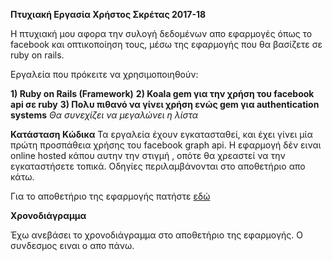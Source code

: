 ﻿
**Πτυχιακή Εργασία Χρήστος Σκρέτας 2017-18**

Η πτυχιακή μου αφορα την συλογή δεδομένων απο εφαρμογές όπως το facebook και οπτικοποίηση τους, 
μέσω της εφαρμογής που θα βασίζετε σε ruby on rails.

Εργαλεία που πρόκειτε να χρησιμοποιηθούν: 

**1) Ruby on Rails (Framework)**
**2) Koala gem για την χρήση του facebook api σε ruby**
**3) Πολυ πιθανό να γίνει χρήση ενώς gem για authentication systems**
*Θα συνεχίζει να μεγαλώνει η λίστα*




**Κατάσταση Κώδικα**
Τα εργαλεία έχουν εγκατασταθεί, και έχει γίνει μία πρώτη προσπάθεια χρήσης του facebook graph api. 
Η εφαρμογή δέν ειναι online hosted κάπου αυτην την στιγμή , οπότε θα χρεαστεί να την εγκαταστήσετε τοπικά. 
Οδηγίες περιλαμβάνονται στο αποθετήριο απο κάτω.

Για το αποθετήριο της εφαρμογής πατήστε [εδώ](https://github.com/p12skre/Thesisionio)

**Χρονοδιάγραμμα**

Έχω ανεβάσει το χρονοδιάγραμμα στο αποθετήριο της εφαρμογής. Ο συνδεσμος ειναι ο απο πάνω.